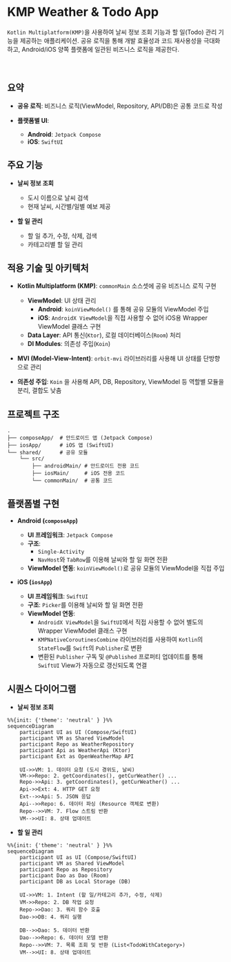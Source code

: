 # KMP Weather & Todo App
`Kotlin Multiplatform(KMP)`을 사용하여 날씨 정보 조회 기능과 할 일(Todo) 관리 기능을 제공하는 애플리케이션. 공유 로직을 통해 개발 효율성과 코드 재사용성을 극대화하고, Android/iOS 양쪽 플랫폼에 일관된 비즈니스 로직을 제공한다.
</br></br></br>

## 요약
- **공유 로직**: 비즈니스 로직(ViewModel, Repository, API/DB)은 공통 코드로 작성

- **플랫폼별 UI**:
    - **Android**: `Jetpack Compose`
    - **iOS**: `SwiftUI`

## 주요 기능
- **날씨 정보 조회**
    - 도시 이름으로 날씨 검색
    - 현재 날씨, 시간별/일별 예보 제공

- **할 일 관리**
    - 할 일 추가, 수정, 삭제, 검색
    - 카테고리별 할 일 관리

## 적용 기술 및 아키텍처
- **Kotlin Multiplatform (KMP)**: `commonMain` 소스셋에 공유 비즈니스 로직 구현
    - **ViewModel**: UI 상태 관리
        - **Android**: `koinViewModel()` 를 통해 공유 모듈의 ViewModel 주입
        - **iOS**: `AndroidX ViewModel`을 직접 사용할 수 없어 iOS용 Wrapper ViewModel 클래스 구현
    - **Data Layer**: API 통신(`Ktor`), 로컬 데이터베이스(`Room`) 처리
    - **DI Modules**: 의존성 주입(`Koin`)

- **MVI (Model-View-Intent)**: `orbit-mvi` 라이브러리를 사용해 UI 상태를 단방향으로 관리

- **의존성 주입**: `Koin` 을 사용해 API, DB, Repository, ViewModel 등 역할별 모듈을 분리, 결합도 낮춤

## 프로젝트 구조
```
.
├── composeApp/  # 안드로이드 앱 (Jetpack Compose)
├── iosApp/      # iOS 앱 (SwiftUI)
└── shared/      # 공유 모듈
    └── src/
        ├── androidMain/ # 안드로이드 전용 코드
        ├── iosMain/     # iOS 전용 코드
        └── commonMain/  # 공통 코드
```

## 플랫폼별 구현
- **Android (`composeApp`)**
    - **UI 프레임워크**: `Jetpack Compose`
    - **구조**: 
        - `Single-Activity`
        - `NavHost`와 `TabRow`를 이용해 날씨와 할 일 화면 전환
    - **ViewModel 연동**: `koinViewModel()`로 공유 모듈의 ViewModel을 직접 주입

- **iOS (`iosApp`)**
    - **UI 프레임워크**: `SwiftUI`
    - **구조**: `Picker`를 이용해 날씨와 할 일 화면 전환
    - **ViewModel 연동**:
        - `AndroidX ViewModel`을 `SwiftUI`에서 직접 사용할 수 없어 별도의 Wrapper ViewModel 클래스 구현
        - `KMPNativeCoroutinesCombine` 라이브러리를 사용하여 `Kotlin`의 `StateFlow`를 `Swift`의 `Publisher`로 변환
        - 변환된 `Publisher` 구독 및 `@Published` 프로퍼티 업데이트를 통해 `SwiftUI` View가 자동으로 갱신되도록 연결

## 시퀀스 다이어그램
- **날씨 정보 조회**
```mermaid
%%{init: {'theme': 'neutral' } }%%
sequenceDiagram
    participant UI as UI (Compose/SwiftUI)
    participant VM as Shared ViewModel
    participant Repo as WeatherRepository
    participant Api as WeatherApi (Ktor)
    participant Ext as OpenWeatherMap API

    UI->>VM: 1. 데이터 요청 (도시 경위도, 날씨)
    VM->>Repo: 2. getCoordinates(), getCurWeather() ...
    Repo->>Api: 3. getCoordinates(), getCurWeather() ...
    Api->>Ext: 4. HTTP GET 요청
    Ext-->>Api: 5. JSON 응답
    Api-->>Repo: 6. 데이터 파싱 (Resource 객체로 변환)
    Repo-->>VM: 7. Flow 스트림 반환
    VM-->>UI: 8. 상태 업데이트

```

- **할 일 관리**
```mermaid
%%{init: {'theme': 'neutral' } }%%
sequenceDiagram
    participant UI as UI (Compose/SwiftUI)
    participant VM as Shared ViewModel
    participant Repo as Repository
    participant Dao as Dao (Room)
    participant DB as Local Storage (DB)

    UI->>VM: 1. Intent (할 일/카테고리 추가, 수정, 삭제)
    VM->>Repo: 2. DB 작업 요청
    Repo->>Dao: 3. 쿼리 함수 호출
    Dao->>DB: 4. 쿼리 실행

    DB-->>Dao: 5. 데이터 반환
    Dao-->>Repo: 6. 데이터 모델 반환
    Repo-->>VM: 7. 목록 조회 및 반환 (List<TodoWithCategory>)
    VM-->>UI: 8. 상태 업데이트

```
